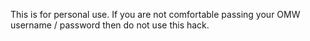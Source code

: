 This is for personal use. If you are not comfortable passing your OMW username / password then do not use this hack. 